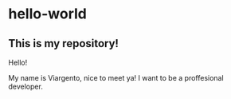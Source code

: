# hello-world
This is my repository!
----------------------

Hello!

My name is Viargento, nice to meet ya!
I want to be a proffesional developer.
